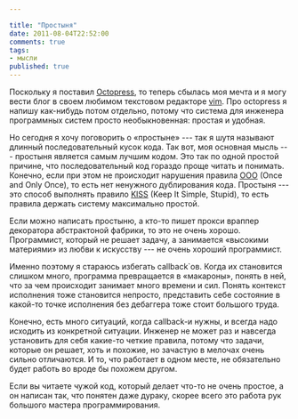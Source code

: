 ```yaml
---

title: "Простыня"
date: 2011-08-04T22:52:00
comments: true
tags:
- мысли
published: true
---
```


Поскольку я поставил [Octopress](http://octopress.org), то теперь сбылась моя мечта и я могу вести блог в своем любимом
текстовом редакторе [vim](http://www.vim.org). Про octopress я напишу как-нибудь потом отдельно, потому что система для
инженера программных систем просто необыкновенная: простая и удобная.

Но сегодня я хочу поговорить о «простыне» --- так я шутя называют длинный последовательный кусок кода. Так вот, моя
основная мысль --- простыня является самым лучшим кодом. Это так по одной простой причине, что последовательный
код гораздо проще читать и понимать. Конечно, если при этом не происходит нарушения правила
[OOO](http://en.wikipedia.org/wiki/Once_and_only_once) (Once and Only Once), то есть нет ненужного дублирования кода.
Простыня --- это способ выполнять правило [KISS](http://en.wikipedia.org/wiki/KISS_principle) (Keep It Simple, Stupid),
то есть правила держать систему максимально простой.

Если можно написать простыню, а кто-то пишет прокси враппер декоратора абстрактоной фабрики, то это не очень хорошо.
Программист, который не решает задачу, а занимается «высокими материями» из любви к искусству --- не очень хороший
программист.

Именно поэтому я стараюсь избегать callback`ов. Когда их становится слишком много, программа превращается в «макароны»,
понять в ней, что за чем происходит занимает много времени и сил. Понять контекст исполнения тоже становится непросто,
представить себе состояние в какой-то точке исполнения без дебаггера тоже стоит большого труда.

Конечно, есть много ситуаций, когда callback-и нужны, и всегда надо исходить из конкретной ситуации. Инженер не может
раз и навсегда установить для себя какие-то четкие правила, потому что задачи, которые он решает, хоть и похожие, но
зачастую в мелочах очень сильно отличаются. И то, что работает в одном месте, не обязательно будет работь во вроде бы
похожем другом.

Если вы читаете чужой код, который делает что-то не очень простое, а он написан так, что понятен даже дураку, скорее
всего это работа рук большого мастера программирования.

